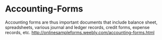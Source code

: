 Accounting-Forms
================

Accounting forms are thus important documents that include balance sheet, spreadsheets, various journal and ledger records, credit forms, expense records, etc. http://onlinesampleforms.weebly.com/accounting-forms.html
